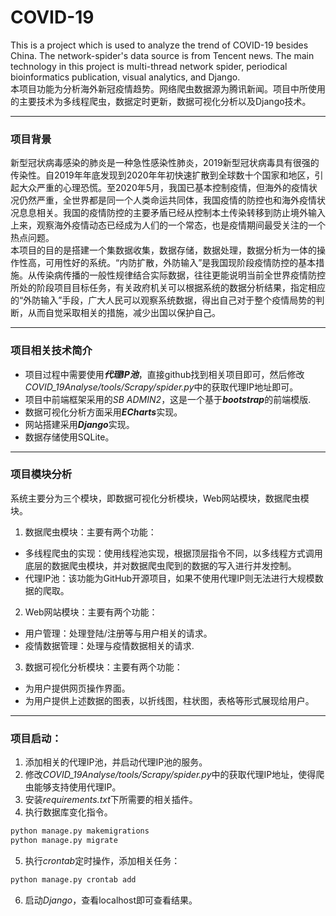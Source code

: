 # COVID-19
This is a project which is used to analyze the trend of COVID-19 besides China. The network-spider's data source is from Tencent news. The main technology in this project is multi-thread network spider, periodical bioinformatics publication, visual analytics, and Django. 
<br>
本项目功能为分析海外新冠疫情趋势。网络爬虫数据源为腾讯新闻。项目中所使用的主要技术为多线程爬虫，数据定时更新，数据可视化分析以及Django技术。

----
### 项目背景
新型冠状病毒感染的肺炎是一种急性感染性肺炎，2019新型冠状病毒具有很强的传染性。自2019年年底发现到2020年年初快速扩散到全球数十个国家和地区，引起大众严重的心理恐慌。至2020年5月，我国已基本控制疫情，但海外的疫情状况仍然严重，全世界都是同一个人类命运共同体，我国疫情的防控也和海外疫情状况息息相关。我国的疫情防控的主要矛盾已经从控制本土传染转移到防止境外输入上来，观察海外疫情动态已经成为人们的一个常态，也是疫情期间最受关注的一个热点问题。
<br>
本项目的目的是搭建一个集数据收集，数据存储，数据处理，数据分析为一体的操作性高，可用性好的系统。“内防扩散，外防输入”是我国现阶段疫情防控的基本措施。从传染病传播的一般性规律结合实际数据，往往更能说明当前全世界疫情防控所处的阶段项目目标任务，有关政府机关可以根据系统的数据分析结果，指定相应的“外防输入”手段，广大人民可以观察系统数据，得出自己对于整个疫情局势的判断，从而自觉采取相关的措施，减少出国以保护自己。

----
### 项目相关技术简介
- 项目过程中需要使用***代理IP池***，直接github找到相关项目即可，然后修改*COVID_19Analyse/tools/Scrapy/spider.py*中的获取代理IP地址即可。
- 项目中前端框架采用的*SB ADMIN2*，这是一个基于***bootstrap***的前端模版.
- 数据可视化分析方面采用***ECharts***实现。
- 网站搭建采用***Django***实现。
- 数据存储使用SQLite。

----
### 项目模块分析
系统主要分为三个模块，即数据可视化分析模块，Web网站模块，数据爬虫模块。
1.	数据爬虫模块：主要有两个功能：
   - 多线程爬虫的实现：使用线程池实现，根据顶层指令不同，以多线程方式调用底层的数据爬虫模块，并对数据爬虫爬到的数据的写入进行并发控制。
   - 代理IP池：该功能为GitHub开源项目，如果不使用代理IP则无法进行大规模数据的爬取。
2.	Web网站模块：主要有两个功能：
   - 用户管理：处理登陆/注册等与用户相关的请求。
   - 疫情数据管理：处理与疫情数据相关的请求.
3.	数据可视化分析模块：主要有两个功能：
   - 为用户提供网页操作界面。
   - 为用户提供上述数据的图表，以折线图，柱状图，表格等形式展现给用户。

----
### 项目启动：
1. 添加相关的代理IP池，并启动代理IP池的服务。
2. 修改*COVID_19Analyse/tools/Scrapy/spider.py*中的获取代理IP地址，使得爬虫能够支持使用代理IP。
3. 安装*requirements.txt*下所需要的相关插件。
4. 执行数据库变化指令。
```python
python manage.py makemigrations
python manage.py migrate
```
5. 执行*crontab*定时操作，添加相关任务：
```python
python manage.py crontab add 
 ```
6. 启动*Django*，查看localhost即可查看结果。

